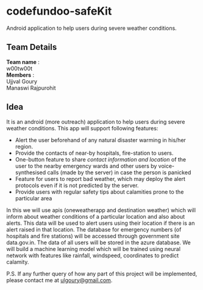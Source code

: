 # codefundoo-safeKit
Android application to help users during severe weather conditions. 

## Team Details 
**Team name** : <br />
w00tw00t <br />
**Members** : <br />
Ujjval Goury <br />
Manaswi Rajpurohit

## Idea
It is an android (more outreach) application to help users during severe weather conditions. This app will support following features: <br />
* Alert the user beforehand of any natural disaster warming in his/her region. 
* Provide the contacts of near-by hospitals, fire-station to users.
* One-button feature to share *contact information and location* of the user to the nearby emergency wards and other users by voice-synthesised calls (made by the server) in case the person is panicked
* Feature for users to report bad weather, which may deploy the alert protocols even if it is not predicted by the server.
* Provide users with regular safety tips about calamities prone to the particular area

In this we will use apis (oneweatherapp and destination weather) which will inform about weather conditions of a particular location and also about alerts. This data will be used to alert users using their location if there is an alert raised in that location. The database for emergency numbers (of hospitals and fire stations) will be accessed through government site data.gov.in.
The data of all users will be stored in the azure database. We will build a machine learning model which will be trained using neural network  with features like rainfall, windspeed, coordinates to predict calamity. 


P.S. If any further query of how any part of this project will be implemented, please contact me at ulgoury@gmail.com.
